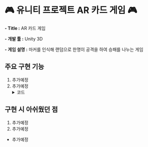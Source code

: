 # 🎮 유니티 프로젝트 AR 카드 게임 🎮

**\- Title :** AR 카드 게임	

**\- 개발 툴 :** Unity 3D

**\- 게임 설명 :** 마커를 인식해 랜덤으로 한명이 공격을 하여 승패를 나누는 게임
				

<h2>주요 구현 기능</h2>   


1. 추가예정       
2. 추가예정
	<details>
	<summary>코드</summary>
	</details>
              
<h2>구현 시 아쉬웠던 점</h2>


1. 추가예정
2. 추가예정
- 추가예정
